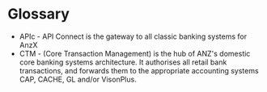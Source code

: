 # Glossary

- APIc - API Connect is the gateway to all classic banking systems for AnzX
- CTM - (Core Transaction Management) is the hub of ANZ's domestic core banking systems architecture. It authorises
  all retail bank transactions, and forwards them to the appropriate accounting systems CAP, CACHE, GL and/or VisonPlus.




